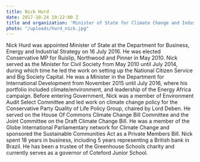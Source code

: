 ```yaml
---
title: Nick Hurd
date: 2017-10-24 19:22:00 Z
title and organization: 'Minister of State for Climate Change and Industry, Department of Business, Energy and Industrial Strategy, United Kingdom'
photo: "/uploads/hurd_nick.jpg"
---
```


Nick Hurd was appointed Minister of State at the Department for Business, Energy and Industrial Strategy on 16 July 2016. He was elected Conservative MP for Ruislip, Northwood and Pinner in May 2010. Nick served as the Minister for Civil Society from May 2010 until July 2014, during which time he led the work on setting up the National Citizen Service and Big Society Capital. He was a Minister in the Department for International Development from November 2015 until July 2016, where his portfolio included climate/environment, and leadership of the Energy Africa campaign. Before entering Government, Nick was a member of Environment Audit Select Committee and led work on climate change policy for the Conservative Party Quality of Life Policy Group, chaired by Lord Deben. He served on the House Of Commons Climate Change Bill Committee and the Joint Committee on the Draft Climate Change Bill. He was a member of the Globe International Parliamentary network for Climate Change and sponsored the Sustainable Communities Act as a Private Members Bill. Nick spent 18 years in business, including 5 years representing a British bank in Brazil. He has been a trustee of the Greenhouse Schools charity and currently serves as a governor of Coteford Junior School.
